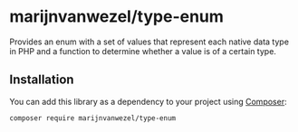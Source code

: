 # marijnvanwezel/type-enum

Provides an enum with a set of values that represent each native data type in PHP and a function to determine whether a value is of a certain type.

## Installation

You can add this library as a dependency to your project using
[Composer](https://getcomposer.org):

```
composer require marijnvanwezel/type-enum
```
